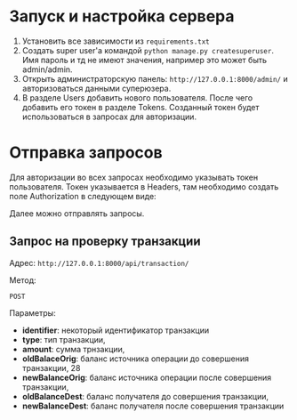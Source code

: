 # Запуск и настройка сервера

1. Установить все зависимости из `requirements.txt`
2. Создать super user'а командой `python manage.py createsuperuser`. Имя пароль и тд не имеют значения, например это может быть admin/admin.
3. Открыть администраторскую панель: `http://127.0.0.1:8000/admin/` и авторизоваться данными суперюзера.
4. В разделе Users добавить нового пользователя. После чего добавить его токен в разделе Tokens. Созданный токен будет использоваться в запросах для авторизации.

# Отправка запросов

Для авторизации во всех запросах необходимо указывать токен пользователя. Токен указывается в Headers, там необходимо создать поле Authorization в следующем виде:

Далее можно отправлять запросы.

## Запрос на проверку транзакции

Адрес:
`http://127.0.0.1:8000/api/transaction/`

Метод:

`POST`

Параметры:

- **identifier**: некоторый идентификатор транзакции
- **type**: тип транзакции,
- **amount**: сумма трнзакции,
- **oldBalaceOrig**: баланс источника операции до совершения транзакции,
28
- **newBalanceOrig**: баланс источника операции после совершения
транзакции,
- **oldBalanceDest**: баланс получателя до совершения транзакции,
- **newBalanceDest**: баланс получателя после совершения транзакции
